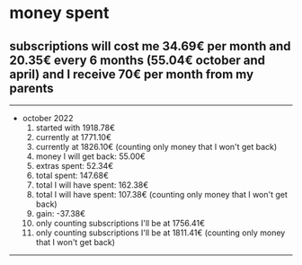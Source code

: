 # money spent

## subscriptions will cost me 34.69€ per month and 20.35€ every 6 months (55.04€ october and april) and I receive 70€ per month from my parents
<!--  -->
---

- october 2022
  1. started with 1918.78€
  2. currently at 1771.10€
  3. currently at 1826.10€ (counting only money that I won't get back)
  4. money I will get back: 55.00€
  5. extras spent: 52.34€
  6. total spent: 147.68€
  7. total I will have spent: 162.38€
  8. total I will have spent: 107.38€ (counting only money that I won't get back)
  9. gain: -37.38€
  10. only counting subscriptions I'll be at 1756.41€
  11. only counting subscriptions I'll be at 1811.41€ (counting only money that I won't get back)

---
